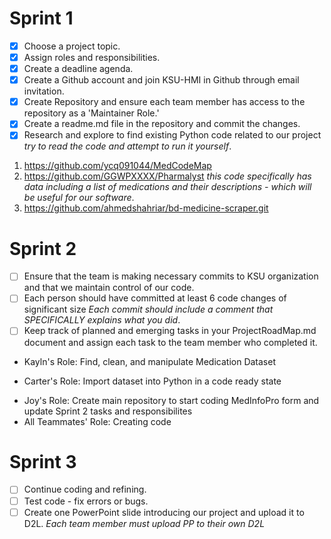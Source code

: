 # Sprint 1 
- [x] Choose a project topic.
- [x] Assign roles and responsibilities. 
- [x] Create a deadline agenda.
- [x] Create a Github account and join KSU-HMI in Github through email invitation.
- [x] Create Repository and ensure each team member has access to the repository as a 'Maintainer Role.'
- [x] Create a readme.md file in the repository and commit the changes. 
- [x] Research and explore to find existing Python code related to our project *try to read the code and attempt to run it yourself*. 
1. https://github.com/ycq091044/MedCodeMap
2. https://github.com/GGWPXXXX/Pharmalyst *this code specifically has data including a list of medications and their descriptions - which will be useful for our software*. 
3. https://github.com/ahmedshahriar/bd-medicine-scraper.git

# Sprint 2 
- [ ] Ensure that the team is making necessary commits to KSU organization and that we maintain control of our code.
- [ ] Each person should have committed at least 6 code changes of significant size *Each commit should include a comment that SPECIFICALLY explains what you did*.
- [ ] Keep track of planned and emerging tasks in your ProjectRoadMap.md document and assign each task to the team member who completed it. 
 - Kayln's Role: Find, clean, and manipulate Medication Dataset
 * Carter's Role: Import dataset into Python in a code ready state
 + Joy's Role: Create main repository to start coding MedInfoPro form and update Sprint 2 tasks and responsibilites
 + All Teammates' Role: Creating code
# Sprint 3 
- [ ] Continue coding and refining. 
- [ ] Test code - fix errors or bugs. 
- [ ] Create one PowerPoint slide introducing our project and upload it to D2L. *Each team member must upload PP to their own D2L*
